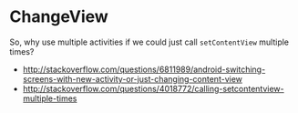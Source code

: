 # ChangeView

So, why use multiple activities if we could just call `setContentView` multiple times?

- <http://stackoverflow.com/questions/6811989/android-switching-screens-with-new-activity-or-just-changing-content-view>
- <http://stackoverflow.com/questions/4018772/calling-setcontentview-multiple-times>
